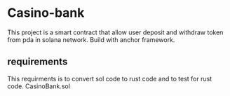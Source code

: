 # Casino-bank

This project is a smart contract that allow user deposit and withdraw token from pda in solana network. Build with anchor framework.

## requirements
This requirments is to convert sol code to rust code and to test for rust code.
CasinoBank.sol
